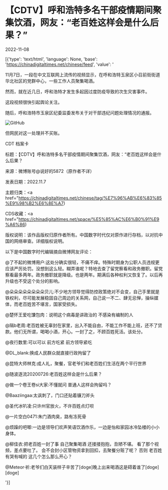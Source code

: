 # 【CDTV】呼和浩特多名干部疫情期间聚集饮酒，网友：“老百姓这样会是什么后果？”

2022-11-08

[{'type': 'text/html', 'language': None, 'base': 'https://chinadigitaltimes.net/chinese/feed', 'value': '

11月7日，一段在中文互联网上流传的视频显示，在呼和浩特玉泉区小召前街街道华北社区的党群中心，一些工作人员聚集喝酒。

然而，就在近几日，呼和浩特才发生多起因过度防疫导致的次生灾害事件。

这段视频很快引起舆论关注。

随后，呼和浩特市玉泉区纪委监委发布关于对干部违纪问题处理情况的通报。

![GitHub](https://chinadigitaltimes.net/chinese/files/2022/11/截屏2022-11-07-16.23.02.png)

但网民对这一处理并不买账。



CDT 档案卡

标题：【CDTV】呼和浩特多名干部疫情期间聚集饮酒，网友：“老百姓这样会是什么后果？

来源：微博账号@说好的5872（原作者不详）

发表日期：2022.11.7

主题归类：<a href="https://chinadigitaltimes.net/chinese/tag/%E7%96%AB%E6%83%85%E9%98%B2%E6%8E%A7)

CDS收藏：<a href="https://chinadigitaltimes.net/space/%E5%85%AC%E6%B0%91%E9%A6%86)

版权说明：该作品版权归原作者所有。中国数字时代仅对原作进行存档，以对抗中国的网络审查。详细版权说明。





以下是中国数字时代编辑摘自微博网友评论：



@了不起的微博用户:这处分确实很轻，不痛不痒。特殊时期身为公职人员违规更应该严厉处罚。没想到这么轻。糊弄谁呢？特地去查了留党察看和政务撤职。留党察看最多两年。政务撤职就是降级。也是两年。期满后各种权利又恢复了。以后再升级也不受这个处分的影响。

@朵朵朵朵朵朵朵朵贝儿:不少地方领导觉得防控政策绝对不会变，自己手里就是铁权利，尽可能发展稳固自己周边的关系网，自己说一不二、肆无忌惮，操纵媒体，而老百姓苦不堪言，国家受损失。

@楚怀王爱吃馕包肉：说明这个病毒是讲政治的 不感染有编制的人

@隔b老周:老百姓被无辜封在家里，出入不能自由，不能工作不能上班，还不了贷款。他们无所谓，喝喝小酒，开心。一封了之，不顾百姓死活。该处分。

@夜行数里:可以可以 前方吃紧 前方领导紧吃

@DL_blank:换成人民群众就直接行政拘留了

@昆特大师林克:成人礼，聚餐，官老爷们和老百姓们生活在两个平行世界

@随波逐流20200726:老百姓这样会是什么后果？

@做一个卷王卷si大家:不懂就问 普通人这样会拘留吗？

@Baaziingaa:太讽刺了，门口还贴着镰刀斧头

@圣代冰叭凌:只许州官放火，不许百姓点灯呗

@一片空白0471:朱门酒肉臭，路有冻死骨

@烦躁的吧唧:一边是领导们欢声笑语饮酒作乐，一边是怡和家园冰冷坠楼的小小身体。

@柳佳衣:把老百姓一封了事 自己聚集喝酒 还搂搂抱抱，丑陋不堪。 看了那个视频，差点要吐了。 会不会封小区管物资拿到回扣，去聚餐分赃了呢？ 否则 老百姓有哭有喊的 这几个怎么那么开心？

@Meteor·祈:老爷们白天装样子辛苦了[doge]晚上出来喝酒这是碍着谁了[doge][doge]

'}]